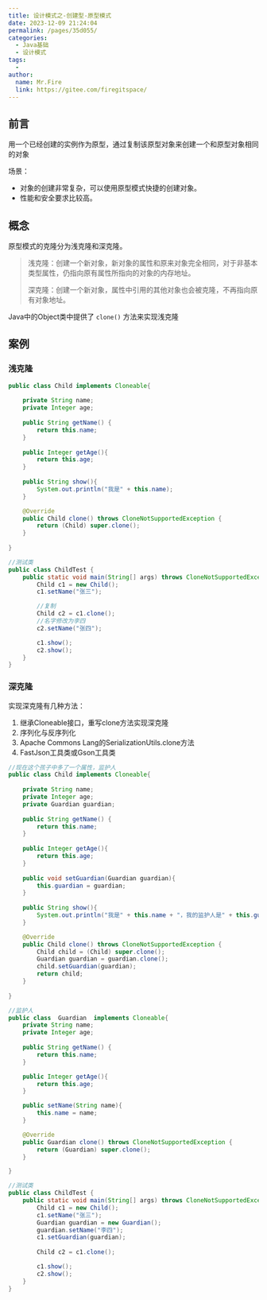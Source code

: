 ```yaml
---
title: 设计模式之-创建型-原型模式
date: 2023-12-09 21:24:04
permalink: /pages/35d055/
categories:
  - Java基础
  - 设计模式
tags:
  - 
author: 
  name: Mr.Fire
  link: https://gitee.com/firegitspace/
---
```



## 前言
用一个已经创建的实例作为原型，通过复制该原型对象来创建一个和原型对象相同的对象

场景：

* 对象的创建非常复杂，可以使用原型模式快捷的创建对象。
* 性能和安全要求比较高。

## 概念
原型模式的克隆分为浅克隆和深克隆。

> 浅克隆：创建一个新对象，新对象的属性和原来对象完全相同，对于非基本类型属性，仍指向原有属性所指向的对象的内存地址。
>
> 深克隆：创建一个新对象，属性中引用的其他对象也会被克隆，不再指向原有对象地址。

Java中的Object类中提供了 `clone()` 方法来实现浅克隆

## 案例
### 浅克隆
```java
public class Child implements Cloneable{
    
    private String name;
    private Integer age;
    
    public String getName() {
        return this.name;
    }
    
    public Integer getAge(){
        return this.age;
    }
    
    public String show(){
        System.out.println("我是" + this.name);
    }

    @Override
    public Child clone() throws CloneNotSupportedException {
        return (Child) super.clone();
    }
    
}
```

```java
//测试类
public class ChildTest {
    public static void main(String[] args) throws CloneNotSupportedException {
        Child c1 = new Child();
        c1.setName("张三");

        //复制
        Child c2 = c1.clone();
        //名字修改为李四
        c2.setName("张四");

        c1.show();
        c2.show();
    }
}
```
### 深克隆

实现深克隆有几种方法：
1. 继承Cloneable接口，重写clone方法实现深克隆
2. 序列化与反序列化
3. Apache Commons Lang的SerializationUtils.clone方法
4. FastJson工具类或Gson工具类

```java
//现在这个孩子中多了一个属性，监护人
public class Child implements Cloneable{
    
    private String name;
    private Integer age;
    private Guardian guardian;
    
    public String getName() {
        return this.name;
    }
    
    public Integer getAge(){
        return this.age;
    }
    
    public void setGuardian(Guardian guardian){
        this.guardian = guardian;
    }
    
    public String show(){
        System.out.println("我是" + this.name + "，我的监护人是" + this.guardian.getName());
    }

    @Override
    public Child clone() throws CloneNotSupportedException {
        Child child = (Child) super.clone();
        Guardian guardian = guardian.clone();
        child.setGuardian(guardian);
        return child;
    }
    
}
```

```java
//监护人
public class  Guardian  implements Cloneable{
    private String name;
    private Integer age;
    
    public String getName() {
        return this.name;
    }

    public Integer getAge(){
        return this.age;
    }

    public setName(String name){
        this.name = name;
    }

    @Override
    public Guardian clone() throws CloneNotSupportedException {
        return (Guardian) super.clone();
    }

}
```

```java
//测试类
public class ChildTest {
    public static void main(String[] args) throws CloneNotSupportedException {
        Child c1 = new Child();
        c1.setName("张三");
        Guardian guardian = new Guardian();
        guardian.setName("李四");
        c1.setGuardian(guardian);
        
        Child c2 = c1.clone();

        c1.show();
        c2.show();
    }
}
```